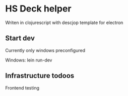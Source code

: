 # HS Deck helper

Writen in clojurescript with descjop template for electron

## Start dev

Currently only windows preconfigured

Windows: lein run-dev


## Infrastructure todoos

Frontend testing
